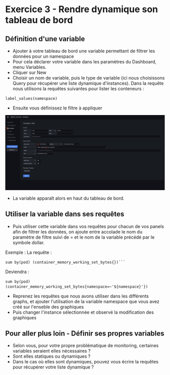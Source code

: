 # Exercice 3 - Rendre dynamique son tableau de bord

## Définition d'une variable

* Ajouter à votre tableau de bord une variable permettant de filtrer les données pour un namespace
* Pour cela déclarer votre variable dans les paramètres du Dashboard, menu Variables.
* Cliquer sur New 
* Choisir un nom de variable, puis le type de variable (ici nous choisissons Query pour récupérer une liste dynamique d'instances). Dans la requête nous utilisons la requêtes suivantes pour lister les conteneurs : 
```
label_values(namespace)
```
* Ensuite vous définissez le filtre à appliquer 

![](img/variable_instance_mysql.png)

* La variable apparaît alors en haut du tableau de bord.

## Utiliser la variable dans ses requêtes

* Puis utiliser cette variable dans vos requêtes pour chacun de vos panels afin de filtrer les données, on ajoute entre accolade le nom du paramètre de filtre suivi de = et le nom de la variable précédé par le symbole dollar.

Exemple : 
La requête : 
```
sum by(pod) (container_memory_working_set_bytes{})```
```
Deviendra : 
```
sum by(pod) (container_memory_working_set_bytes{namespace=~'${namespace}'})
```



* Reprenez les requêtes que nous avons utiliser dans les différents graphs, et ajouter l'utilisation de la variable namespace que vous avez créé sur l'enseble des graphiques 
* Puis changer l'instance sélectionnée et observé la modification des graphiques


## Pour aller plus loin - Définir ses propres variables

* Selon vous, pour votre propre problématique de monitoring, certaines variables seraient elles nécessaires ?
* Sont elles statiques ou dynamiques ? 
* Dans le cas où elles sont dynamiques, pouvez vous écrire la requêtes pour récupérer votre liste dynamique ?
